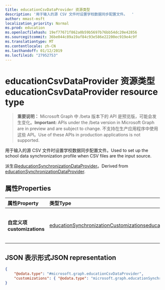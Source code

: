 ```yaml
---
title: educationCsvDataProvider 资源类型
description: '用于输入的源 CSV 文件时设置学校数据同步配置文件。  '
author: mmast-msft
localization_priority: Normal
ms.prod: education
ms.openlocfilehash: 19ef77671f862a0b59b5697b76bb54dc20e42856
ms.sourcegitcommit: 36be044c89a19af84c93e586e22200ec919e4c9f
ms.translationtype: MT
ms.contentlocale: zh-CN
ms.lasthandoff: 01/12/2019
ms.locfileid: "27952753"
---
```

# <a name="educationcsvdataprovider-resource-type"></a><span data-ttu-id="554c9-103">educationCsvDataProvider 资源类型</span><span class="sxs-lookup"><span data-stu-id="554c9-103">educationCsvDataProvider resource type</span></span>

> <span data-ttu-id="554c9-104">**重要说明：** Microsoft Graph 中 /beta 版本下的 API 是预览版，可能会发生变化。</span><span class="sxs-lookup"><span data-stu-id="554c9-104">**Important:** APIs under the /beta version in Microsoft Graph are in preview and are subject to change.</span></span> <span data-ttu-id="554c9-105">不支持在生产应用程序中使用这些 API。</span><span class="sxs-lookup"><span data-stu-id="554c9-105">Use of these APIs in production applications is not supported.</span></span>

<span data-ttu-id="554c9-106">用于输入的源 CSV 文件时设置学校数据同步配置文件。</span><span class="sxs-lookup"><span data-stu-id="554c9-106">Used to set up the school data synchronization profile when CSV files are the input source.</span></span>  

<span data-ttu-id="554c9-107">派生自[educationSynchronizationDataProvider](educationsynchronizationdataprovider.md)。</span><span class="sxs-lookup"><span data-stu-id="554c9-107">Derived from [educationSynchronizationDataProvider](educationsynchronizationdataprovider.md).</span></span>

## <a name="properties"></a><span data-ttu-id="554c9-108">属性</span><span class="sxs-lookup"><span data-stu-id="554c9-108">Properties</span></span>

| <span data-ttu-id="554c9-109">属性</span><span class="sxs-lookup"><span data-stu-id="554c9-109">Property</span></span> | <span data-ttu-id="554c9-110">类型</span><span class="sxs-lookup"><span data-stu-id="554c9-110">Type</span></span> | <span data-ttu-id="554c9-111">Description</span><span class="sxs-lookup"><span data-stu-id="554c9-111">Description</span></span> |
|:-|:-|:-|
| <span data-ttu-id="554c9-112">**自定义项**</span><span class="sxs-lookup"><span data-stu-id="554c9-112">**customizations**</span></span> | [<span data-ttu-id="554c9-113">educationSynchronizationCustomizations</span><span class="sxs-lookup"><span data-stu-id="554c9-113">educationSynchronizationCustomizations</span></span>](educationsynchronizationcustomizations.md) | <span data-ttu-id="554c9-114">可选自定义项应用于同步配置文件。</span><span class="sxs-lookup"><span data-stu-id="554c9-114">Optional customizations to be applied to the synchronization profile.</span></span>|

## <a name="json-representation"></a><span data-ttu-id="554c9-115">JSON 表示形式</span><span class="sxs-lookup"><span data-stu-id="554c9-115">JSON representation</span></span>

<!-- {
  "blockType": "resource",
  "optionalProperties": [

  ],
  "@odata.type": "#microsoft.graph.educationCsvDataProvider"
}-->

```json
{
    "@odata.type": "#microsoft.graph.educationCsvDataProvider",
    "customizations": { "@odata.type": "microsoft.graph.educationSynchronizationCustomizations" }
}
```
